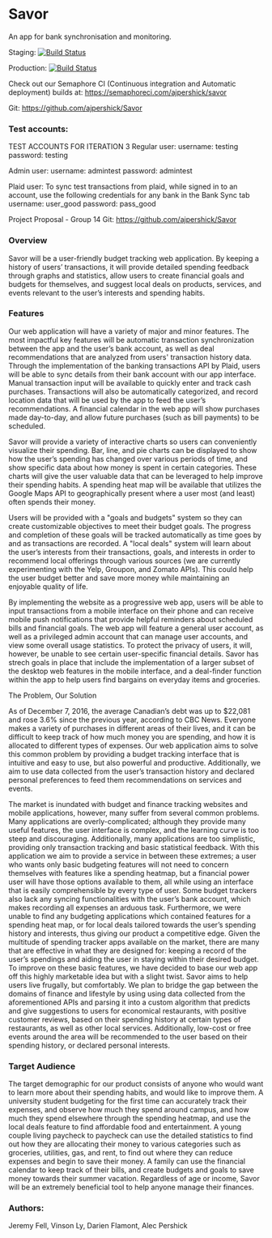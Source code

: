 # Savor

An app for bank synchronisation and monitoring.

Staging: [![Build Status](https://semaphoreci.com/api/v1/ajpershick/savor/branches/staging/badge.svg)](https://semaphoreci.com/ajpershick/savor)

Production: [![Build Status](https://semaphoreci.com/api/v1/ajpershick/savor/branches/production/badge.svg)](https://semaphoreci.com/ajpershick/savor)

Check out our Semaphore CI (Continuous integration and Automatic deployment) builds at: https://semaphoreci.com/ajpershick/savor

Git: https://github.com/ajpershick/Savor

### Test accounts: 

TEST ACCOUNTS FOR ITERATION 3
Regular user:
username: testing
password: testing

Admin user:
username: admintest
password: admintest

Plaid user:
To sync test transactions from plaid, while signed in to an account, use the following credentials for any bank in the Bank Sync tab
username: user_good
password: pass_good

Project Proposal - Group 14
Git: https://github.com/ajpershick/Savor


### Overview


Savor will be a user-friendly budget tracking web application. By keeping a history of users’ transactions, it will provide detailed spending feedback through graphs and statistics, allow users to create financial goals and budgets for themselves, and suggest local deals on products, services, and events relevant to the user’s interests and spending habits.


### Features


Our web application will have a variety of major and minor features. The most impactful key features will be automatic transaction synchronization between the app and the user’s bank account, as well as deal recommendations that are analyzed from users' transaction history data. Through the implementation of the banking transactions API by Plaid, users will be able to sync details from their bank account with our app interface. Manual transaction input will be available to quickly enter and track cash purchases. Transactions will also be automatically categorized, and record location data that will be used by the app to feed the user’s recommendations. A financial calendar in the web app will show purchases made day-to-day, and allow future purchases (such as bill payments) to be scheduled.

Savor will provide a variety of interactive charts so users can conveniently visualize their spending. Bar, line, and pie charts can be displayed to show how the user’s spending has changed over various periods of time, and show specific data about how money is spent in certain categories. These charts will give the user valuable data that can be leveraged to help improve their spending habits. A spending heat map will be available that utilizes the Google Maps API to geographically present where a user most (and least) often spends their money.

Users will be provided with a "goals and budgets" system so they can create customizable objectives to meet their budget goals. The progress and completion of these goals will be tracked automatically as time goes by and as transactions are recorded. A "local deals" system will learn about the user’s interests from their transactions, goals, and interests in order to recommend local offerings through various sources (we are currently experimenting with the Yelp, Groupon, and Zomato APIs). This could help the user budget better and save more money while maintaining an enjoyable quality of life. 

By implementing the website as a progressive web app, users will be able to input transactions from a mobile interface on their phone and can receive mobile push notifications that provide helpful reminders about scheduled bills and financial goals. The web app will feature a general user account, as well as a privileged admin account that can manage user accounts, and view some overall usage statistics. To protect the privacy of users, it will, however, be unable to see certain user-specific financial details. Savor has strech goals in place that include the implementation of a larger subset of the desktop web features in the mobile interface, and a deal-finder function within the app to help users find bargains on everyday items and groceries.

The Problem, Our Solution


As of December 7, 2016, the average Canadian’s debt was up to $22,081 and rose 3.6% since the previous year, according to CBC News. Everyone makes a variety of purchases in different areas of their lives, and it can be difficult to keep track of how much money you are spending, and how it is allocated to different types of expenses. Our web application aims to solve this common problem by providing a budget tracking interface that is intuitive and easy to use, but also powerful and productive. Additionally, we aim to use data collected from the user’s transaction history and declared personal preferences to feed them recommendations on services and events.


The market is inundated with budget and finance tracking websites and mobile applications, however, many suffer from several common problems. Many applications are overly-complicated; although they provide many useful features, the user interface is complex, and the learning curve is too steep and discouraging. Additionally, many applications are too simplistic, providing only transaction tracking and basic statistical feedback. With this application we aim to provide a service in between these extremes; a user who wants only basic budgeting features will not need to concern themselves with features like a spending heatmap, but a financial power user will have those options available to them, all while using an interface that is easily comprehensible by every type of user. Some budget trackers also lack any syncing functionalities with the user’s bank account, which makes recording all expenses an arduous task. Furthermore, we were unable to find any budgeting applications which contained features for a spending heat map, or for local deals tailored towards the user’s spending history and interests, thus giving our product a competitive edge. Given the multitude of spending tracker apps available on the market, there are many that are effective in what they are designed for: keeping a record of the user’s spendings and aiding the user in staying within their desired budget. To improve on these basic features, we have decided to base our web app off this highly marketable idea but with a slight twist. Savor aims to help users live frugally, but comfortably. We plan to bridge the gap between the domains of finance and lifestyle by using using data collected from the aforementioned APIs and parsing it into a custom algorithm that predicts and give suggestions to users for economical restaurants, with positive customer reviews, based on their spending history at certain types of restaurants, as well as other local services. Additionally, low-cost or free events around the area will be recommended to the user based on their spending history, or declared personal interests.


### Target Audience

The target demographic for our product consists of anyone who would want to learn more about their spending habits, and would like to improve them. A university student budgeting for the first time can accurately track their expenses, and observe how much they spend around campus, and how much they spend elsewhere through the spending heatmap, and use the local deals feature to find affordable food and entertainment. A young couple living paycheck to paycheck can use the detailed statistics to find out how they are allocating their money to various categories such as groceries, utilities, gas, and rent, to find out where they can reduce expenses and begin to save their money.  A family can use the financial calendar to keep track of their bills, and create budgets and goals to save money towards their summer vacation. Regardless of age or income, Savor will be an extremely beneficial tool to help anyone manage their finances.


### Authors: 

Jeremy Fell,
Vinson Ly,
Darien Flamont,
Alec Pershick
